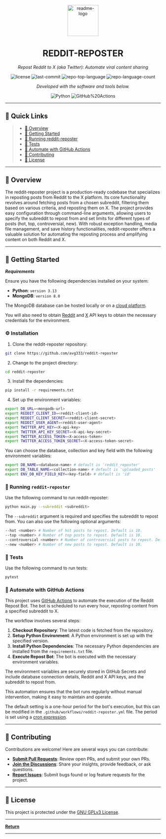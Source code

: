 <p align="center">
  <img src="https://img.icons8.com/external-tal-revivo-regular-tal-revivo/96/external-readme-is-a-easy-to-build-a-developer-hub-that-adapts-to-the-user-logo-regular-tal-revivo.png" width="100" alt="readme-logo" />
</p>
<p align="center">
    <h1 align="center">REDDIT-REPOSTER</h1>
</p>
<p align="center">
    <em>Repost Reddit to X (aka Twitter): Automate viral content sharing</em>
</p>
<p align="center">
	<img src="https://img.shields.io/github/license/avg333/reddit-reposter?style=flat&color=0080ff" alt="license">
	<img src="https://img.shields.io/github/last-commit/avg333/reddit-reposter?style=flat&logo=git&logoColor=white&color=0080ff" alt="last-commit">
	<img src="https://img.shields.io/github/languages/top/avg333/reddit-reposter?style=flat&color=0080ff" alt="repo-top-language">
	<img src="https://img.shields.io/github/languages/count/avg333/reddit-reposter?style=flat&color=0080ff" alt="repo-language-count">
<p>
<p align="center">
		<em>Developed with the software and tools below.</em>
</p>
<p align="center">
	<img src="https://img.shields.io/badge/Python-3776AB.svg?style=flat&logo=Python&logoColor=white" alt="Python">
	<img src="https://img.shields.io/badge/GitHub%20Actions-2088FF.svg?style=flat&logo=GitHub-Actions&logoColor=white" alt="GitHub%20Actions">
</p>
<hr>

## 🔗 Quick Links

> - [📍 Overview](#-overview)
> - [🚀 Getting Started](#-getting-started)
> - [🏀 Running reddit-reposter](#-running-reddit-reposter)
> - [🧪 Tests](#-tests)
> - [🤖 Automate with GitHub Actions](#-automate-with-github-actions)
> - [🤝 Contributing](#-contributing)
> - [📄 License](#-license)

---

## 📍 Overview

The reddit-reposter project is a production-ready codebase that specializes in reposting posts from Reddit to the
X platform. Its core functionality revolves around fetching posts from a chosen subreddit, filtering them based on
various criteria, and reposting them on X. The project provides easy configuration through command-line arguments,
allowing users to specify the subreddit to repost from and set limits for different types of posts (hot, top,
controversial, new). With robust exception handling, media file management, and save history functionalities,
reddit-reposter offers a valuable solution for automating the reposting process and amplifying content on both Reddit
and X.

---

## 🚀 Getting Started

***Requirements***

Ensure you have the following dependencies installed on your system:

* **Python**: `version 3.13`
* **MongoDB**: `version 8.0`

The MongoDB database can be hosted locally or on a [cloud platform](https://www.mongodb.com/atlas/database).

You will also need to obtain [Reddit](https://www.reddit.com/wiki/api/)
and [X](https://docs.x.com/x-api/getting-started/getting-access) API
keys to obtain the necessary credentials for the environment.

### ⚙️ Installation

1. Clone the reddit-reposter repository:

```sh
git clone https://github.com/avg333/reddit-reposter
```

2. Change to the project directory:

```sh
cd reddit-reposter
```

3. Install the dependencies:

```sh
pip install -r requirements.txt
```

4. Set up the environment variables:

```sh
export DB_URL=<mongodb-url>
export REDDIT_CLIENT_ID=<reddit-client-id>
export REDDIT_CLIENT_SECRET=<reddit-client-secret>
export REDDIT_USER_AGENT=<reddit-user-agent>
export TWITTER_API_KEY=<X-api-key>
export TWITTER_API_KEY_SECRET=<X-api-key-secret>
export TWITTER_ACCESS_TOKEN=<X-access-token>
export TWITTER_ACCESS_TOKEN_SECRET=<X-access-token-secret>
```

You can choose the database, collection and key field with the following environment variables:

```sh
export DB_NAME=<database-name> # default is 'reddit_reposter'
export DB_TABLE_NAME=<collection-name> # default is 'uploaded_posts'
export ENV_DB_KEY_FIELD_KEY=<key-field> # default is 'id'
```

### 🏀 Running `reddit-reposter`

Use the following command to run reddit-reposter:

```sh
python main.py --subreddit <subreddit>
```

The `--subreddit` argument is required and specifies the subreddit to repost from. You can also use the following
optional arguments:

```sh
--hot <number> # Number of hot posts to repost. Default is 10.
--top <number> # Number of top posts to repost. Default is 10.
--controversial <number> # Number of controversial posts to repost. Default is 10.
--new <number> # Number of new posts to repost. Default is 10.
```

### 🧪 Tests

Use the following command to run tests:

```sh
pytest
```

### 🤖 Automate with GitHub Actions

This project uses [GitHub Actions](https://github.com/features/actions) to automate the execution of the Reddit Repost
Bot. The bot is scheduled to run every hour, reposting content from a specified subreddit to X.

The workflow involves several steps:

1. **Checkout Repository**: The latest code is fetched from the repository.
2. **Setup Python Environment**: A Python environment is set up with the specified version.
3. **Install Python Dependencies**: The necessary Python dependencies are installed from the `requirements.txt` file.
4. **Execute Repost Bot**: The bot is executed with the necessary environment variables.

The environment variables are securely stored in GitHub Secrets and include database connection details, Reddit and
X API keys, and the subreddit to repost from.

This automation ensures that the bot runs regularly without manual intervention, making it easy to maintain and operate.

The default setting is a one-hour period for the bot's execution, but this can be modified in
the `.github/workflows/reddit-reposter.yml` file. The period is set using a [cron expression](https://crontab.guru/).

---

## 🤝 Contributing

Contributions are welcome! Here are several ways you can contribute:

- **[Submit Pull Requests](https://github.com/avg333/reddit-reposter/blob/main/CONTRIBUTING.md)**: Review open PRs, and
  submit your own PRs.
- **[Join the Discussions](https://github.com/avg333/reddit-reposter/discussions)**: Share your insights, provide
  feedback, or ask questions.
- **[Report Issues](https://github.com/avg333/reddit-reposter/issues)**: Submit bugs found or log feature requests for
  the project.

---

## 📄 License

This project is protected under the [GNU GPLv3 License](https://www.gnu.org/licenses/gpl-3.0.html).

---

[**Return**](#-quick-links)

---
